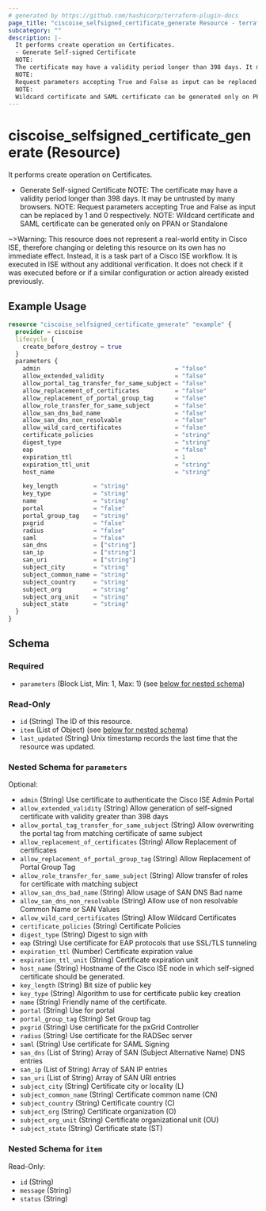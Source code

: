 ```yaml
---
# generated by https://github.com/hashicorp/terraform-plugin-docs
page_title: "ciscoise_selfsigned_certificate_generate Resource - terraform-provider-ciscoise"
subcategory: ""
description: |-
  It performs create operation on Certificates.
  - Generate Self-signed Certificate
  NOTE:
  The certificate may have a validity period longer than 398 days. It may be untrusted by many browsers.
  NOTE:
  Request parameters accepting True and False as input can be replaced by 1 and 0 respectively.
  NOTE:
  Wildcard certificate and SAML certificate can be generated only on PPAN or Standalone
---
```


# ciscoise_selfsigned_certificate_generate (Resource)

It performs create operation on Certificates.
- Generate Self-signed Certificate
NOTE:
The certificate may have a validity period longer than 398 days. It may be untrusted by many browsers.
NOTE:
Request parameters accepting True and False as input can be replaced by 1 and 0 respectively.
NOTE:
Wildcard certificate and SAML certificate can be generated only on PPAN or Standalone


~>Warning: This resource does not represent a real-world entity in Cisco ISE, therefore changing or deleting this resource on its own has no immediate effect. Instead, it is a task part of a Cisco ISE workflow. It is executed in ISE without any additional verification. It does not check if it was executed before or if a similar configuration or action already existed previously.

## Example Usage

```terraform
resource "ciscoise_selfsigned_certificate_generate" "example" {
  provider = ciscoise
  lifecycle {
    create_before_destroy = true
  }
  parameters {
    admin                                      = "false"
    allow_extended_validity                    = "false"
    allow_portal_tag_transfer_for_same_subject = "false"
    allow_replacement_of_certificates          = "false"
    allow_replacement_of_portal_group_tag      = "false"
    allow_role_transfer_for_same_subject       = "false"
    allow_san_dns_bad_name                     = "false"
    allow_san_dns_non_resolvable               = "false"
    allow_wild_card_certificates               = "false"
    certificate_policies                       = "string"
    digest_type                                = "string"
    eap                                        = "false"
    expiration_ttl                             = 1
    expiration_ttl_unit                        = "string"
    host_name                                  = "string"

    key_length          = "string"
    key_type            = "string"
    name                = "string"
    portal              = "false"
    portal_group_tag    = "string"
    pxgrid              = "false"
    radius              = "false"
    saml                = "false"
    san_dns             = ["string"]
    san_ip              = ["string"]
    san_uri             = ["string"]
    subject_city        = "string"
    subject_common_name = "string"
    subject_country     = "string"
    subject_org         = "string"
    subject_org_unit    = "string"
    subject_state       = "string"
  }
}
```

<!-- schema generated by tfplugindocs -->
## Schema

### Required

- `parameters` (Block List, Min: 1, Max: 1) (see [below for nested schema](#nestedblock--parameters))

### Read-Only

- `id` (String) The ID of this resource.
- `item` (List of Object) (see [below for nested schema](#nestedatt--item))
- `last_updated` (String) Unix timestamp records the last time that the resource was updated.

<a id="nestedblock--parameters"></a>
### Nested Schema for `parameters`

Optional:

- `admin` (String) Use certificate to authenticate the Cisco ISE Admin Portal
- `allow_extended_validity` (String) Allow generation of self-signed certificate with validity greater than 398 days
- `allow_portal_tag_transfer_for_same_subject` (String) Allow overwriting the portal tag from matching certificate of same subject
- `allow_replacement_of_certificates` (String) Allow Replacement of certificates
- `allow_replacement_of_portal_group_tag` (String) Allow Replacement of Portal Group Tag
- `allow_role_transfer_for_same_subject` (String) Allow transfer of roles for certificate with matching subject
- `allow_san_dns_bad_name` (String) Allow usage of SAN DNS Bad name
- `allow_san_dns_non_resolvable` (String) Allow use of non resolvable Common Name or SAN Values
- `allow_wild_card_certificates` (String) Allow Wildcard Certificates
- `certificate_policies` (String) Certificate Policies
- `digest_type` (String) Digest to sign with
- `eap` (String) Use certificate for EAP protocols that use SSL/TLS tunneling
- `expiration_ttl` (Number) Certificate expiration value
- `expiration_ttl_unit` (String) Certificate expiration unit
- `host_name` (String) Hostname of the Cisco ISE node in which self-signed certificate should be generated.
- `key_length` (String) Bit size of public key
- `key_type` (String) Algorithm to use for certificate public key creation
- `name` (String) Friendly name of the certificate.
- `portal` (String) Use for portal
- `portal_group_tag` (String) Set Group tag
- `pxgrid` (String) Use certificate for the pxGrid Controller
- `radius` (String) Use certificate for the RADSec server
- `saml` (String) Use certificate for SAML Signing
- `san_dns` (List of String) Array of SAN (Subject Alternative Name) DNS entries
- `san_ip` (List of String) Array of SAN IP entries
- `san_uri` (List of String) Array of SAN URI entries
- `subject_city` (String) Certificate city or locality (L)
- `subject_common_name` (String) Certificate common name (CN)
- `subject_country` (String) Certificate country (C)
- `subject_org` (String) Certificate organization (O)
- `subject_org_unit` (String) Certificate organizational unit (OU)
- `subject_state` (String) Certificate state (ST)


<a id="nestedatt--item"></a>
### Nested Schema for `item`

Read-Only:

- `id` (String)
- `message` (String)
- `status` (String)


